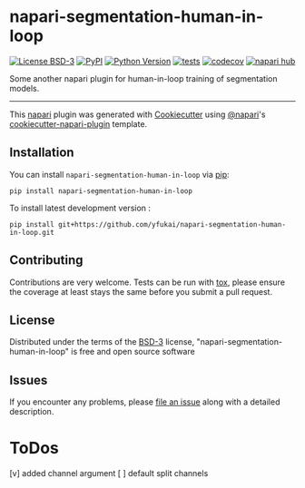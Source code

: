 # napari-segmentation-human-in-loop

[![License BSD-3](https://img.shields.io/pypi/l/napari-segmentation-human-in-loop.svg?color=green)](https://github.com/yfukai/napari-segmentation-human-in-loop/raw/main/LICENSE)
[![PyPI](https://img.shields.io/pypi/v/napari-segmentation-human-in-loop.svg?color=green)](https://pypi.org/project/napari-segmentation-human-in-loop)
[![Python Version](https://img.shields.io/pypi/pyversions/napari-segmentation-human-in-loop.svg?color=green)](https://python.org)
[![tests](https://github.com/yfukai/napari-segmentation-human-in-loop/workflows/tests/badge.svg)](https://github.com/yfukai/napari-segmentation-human-in-loop/actions)
[![codecov](https://codecov.io/gh/yfukai/napari-segmentation-human-in-loop/branch/main/graph/badge.svg)](https://codecov.io/gh/yfukai/napari-segmentation-human-in-loop)
[![napari hub](https://img.shields.io/endpoint?url=https://api.napari-hub.org/shields/napari-segmentation-human-in-loop)](https://napari-hub.org/plugins/napari-segmentation-human-in-loop)

Some another napari plugin for human-in-loop training of segmentation models.

----------------------------------

This [napari] plugin was generated with [Cookiecutter] using [@napari]'s [cookiecutter-napari-plugin] template.

<!--
Don't miss the full getting started guide to set up your new package:
https://github.com/napari/cookiecutter-napari-plugin#getting-started

and review the napari docs for plugin developers:
https://napari.org/stable/plugins/index.html
-->

## Installation

You can install `napari-segmentation-human-in-loop` via [pip]:

    pip install napari-segmentation-human-in-loop



To install latest development version :

    pip install git+https://github.com/yfukai/napari-segmentation-human-in-loop.git


## Contributing

Contributions are very welcome. Tests can be run with [tox], please ensure
the coverage at least stays the same before you submit a pull request.

## License

Distributed under the terms of the [BSD-3] license,
"napari-segmentation-human-in-loop" is free and open source software

## Issues

If you encounter any problems, please [file an issue] along with a detailed description.

[napari]: https://github.com/napari/napari
[Cookiecutter]: https://github.com/audreyr/cookiecutter
[@napari]: https://github.com/napari
[MIT]: http://opensource.org/licenses/MIT
[BSD-3]: http://opensource.org/licenses/BSD-3-Clause
[GNU GPL v3.0]: http://www.gnu.org/licenses/gpl-3.0.txt
[GNU LGPL v3.0]: http://www.gnu.org/licenses/lgpl-3.0.txt
[Apache Software License 2.0]: http://www.apache.org/licenses/LICENSE-2.0
[Mozilla Public License 2.0]: https://www.mozilla.org/media/MPL/2.0/index.txt
[cookiecutter-napari-plugin]: https://github.com/napari/cookiecutter-napari-plugin

[file an issue]: https://github.com/yfukai/napari-segmentation-human-in-loop/issues

[napari]: https://github.com/napari/napari
[tox]: https://tox.readthedocs.io/en/latest/
[pip]: https://pypi.org/project/pip/
[PyPI]: https://pypi.org/

# ToDos

[v] added channel argument
[ ] default split channels

